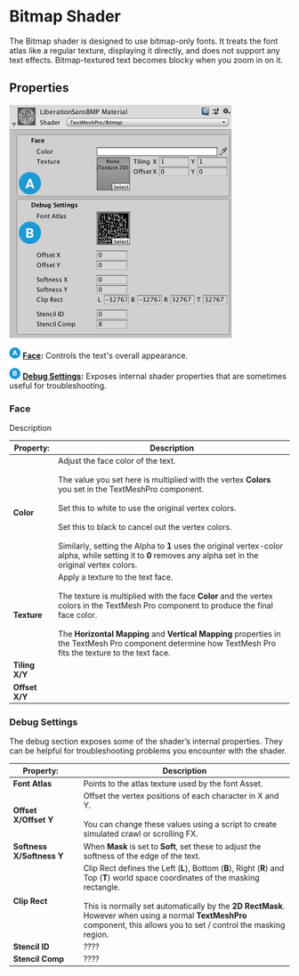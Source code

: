# Bitmap Shader

The Bitmap shader is designed to use  bitmap-only fonts. It treats the font atlas like a regular texture, displaying it directly, and does not support any text effects. Bitmap-textured text becomes blocky when you zoom in on it.

## Properties

![](images/TMP_Shader_Bitmap.png)

![](images/Letter_A_half.png) **[Face](#Face):** Controls the text's overall appearance.

![](images/Letter_B_half.png) **[Debug Settings](#DebugSettings):** Exposes internal shader properties that are sometimes useful for troubleshooting.

<a name="Face"></a>
### Face

Description


| Property:    | Description |
|--------------|-------------|
| **Color**    |Adjust the face color of the text.<br/><br/>The value you set here is multiplied with the vertex **Colors** you set in the TextMeshPro component.<br/><br/>Set this to white to use the original vertex colors.<br/><br/>Set this to black to cancel out the vertex colors.<br/><br/>Similarly, setting the Alpha to **1** uses the original vertex-color alpha, while setting it to **0** removes any alpha set in the original vertex colors.|
| **Texture**  |Apply a texture to the text face.<br/><br/>The texture is multiplied with the face **Color** and the vertex colors in the TextMesh Pro component to produce the final face color.<br/><br/>The **Horizontal Mapping** and **Vertical Mapping** properties in the TextMesh Pro component determine how TextMesh Pro fits the texture to the text face.|
| **Tiling X/Y**   ||Increase these values to repeat the texture across the text surface, in accordance with the TextMesh Pro object's **Horizontal Mapping** and **Vertical Mapping** properties.|
| **Offset X/Y**   ||Adjust these values to change the texture's relative position, horizontally or vertically, on the text surface.|

<a name="DebugSettings"></a>
### Debug Settings

The debug section exposes some of the shader’s internal properties. They can be helpful for troubleshooting problems you encounter with the shader.

| Property:                        |           | Description |
|----------------------------------|-----------|-------------|
| **Font Atlas**                   |           | Points to the atlas texture used by the font Asset. |
| **Offset X/Offset Y**            |           | Offset the vertex positions of each character in X and Y.<br/><br/>You can change these values using a script to create simulated crawl or scrolling FX. |
| **Softness X/Softness Y**        |           | When **Mask** is set to **Soft**, set these to adjust the softness of the edge of the text. |
| **Clip Rect**                    |           | Clip Rect defines the Left (**L**), Bottom (**B**), Right (**R**) and Top (**T**) world space coordinates of the masking rectangle.<br/><br/> This is normally set automatically by the **2D RectMask**. However when using a normal **TextMeshPro** component, this allows you to set / control the masking region. |
| **Stencil ID**                   |           | ????            |
| **Stencil Comp**                 |           | ????            |
